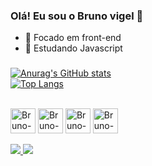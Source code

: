 ### Olá! Eu sou o Bruno vigel 👋

- 🔭 Focado em front-end
- 🌱 Estudando Javascript

###

[![Anurag's GitHub stats](https://github-readme-stats.vercel.app/api?username=BrunoVigel&show_icons=true&theme=midnight-purple)](https://github.com/anuraghazra/github-readme-stats)
<br>
[![Top Langs](https://github-readme-stats.vercel.app/api/top-langs/?username=BrunoVigel&layout=compact&theme=midnight-purple)](https://github.com/anuraghazra/github-readme-stats)
<br>



<div style="display: inline block"><br>
  <img align="center" alt="Bruno-HTML" height="40" width="40" src="https://cdn.jsdelivr.net/gh/devicons/devicon/icons/html5/html5-original.svg">
  <img align="center" alt="Bruno-HTML" height="40" width="40" src="https://cdn.jsdelivr.net/gh/devicons/devicon/icons/css3/css3-original.svg">
  <img align="center" alt="Bruno-HTML" height="40" width="40" src="https://cdn.jsdelivr.net/gh/devicons/devicon/icons/javascript/javascript-original.svg">
  <img align="center" alt="Bruno-HTML" height="40" width="40" src="https://cdn.jsdelivr.net/gh/devicons/devicon/icons/sass/sass-original.svg">
  </div>
  
  <div style="display: inline block"><br>
  <a href="https://www.instagram.com/brunovigel/?hl=pt-br" target="_blank">
    <img src="https://img.shields.io/badge/Instagram-E4405F?style=for-the-badge&logo=instagram&logoColor=white"
  </a>
  <a href="https://www.linkedin.com/in/bruno-da-rosa-vigel-726a8a192/" target="_blank">
    <img src="https://img.shields.io/badge/LinkedIn-0077B5?style=for-the-badge&logo=linkedin&logoColor=white"
  </a>
  </div>

###
  
